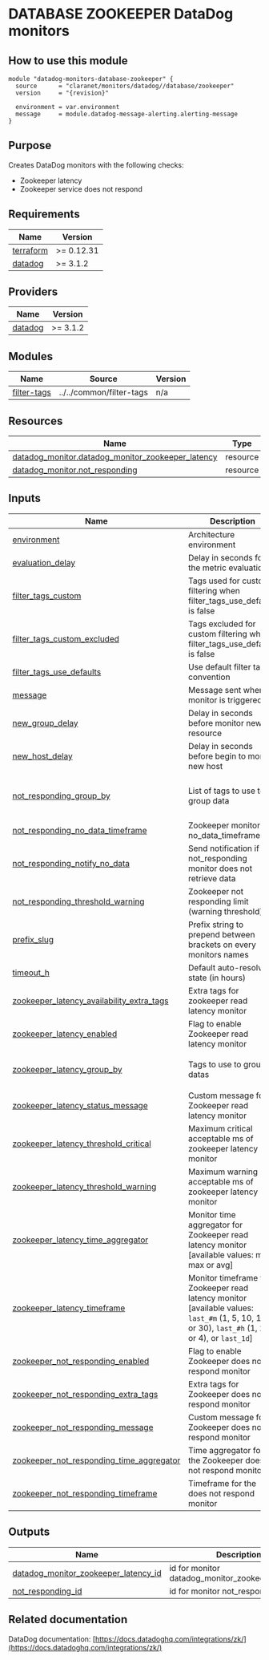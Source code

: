 # DATABASE ZOOKEEPER DataDog monitors

## How to use this module

```hcl
module "datadog-monitors-database-zookeeper" {
  source      = "claranet/monitors/datadog//database/zookeeper"
  version     = "{revision}"

  environment = var.environment
  message     = module.datadog-message-alerting.alerting-message
}

```

## Purpose

Creates DataDog monitors with the following checks:

- Zookeeper latency
- Zookeeper service does not respond

<!-- BEGIN_TF_DOCS -->
## Requirements

| Name | Version |
|------|---------|
| <a name="requirement_terraform"></a> [terraform](#requirement\_terraform) | >= 0.12.31 |
| <a name="requirement_datadog"></a> [datadog](#requirement\_datadog) | >= 3.1.2 |

## Providers

| Name | Version |
|------|---------|
| <a name="provider_datadog"></a> [datadog](#provider\_datadog) | >= 3.1.2 |

## Modules

| Name | Source | Version |
|------|--------|---------|
| <a name="module_filter-tags"></a> [filter-tags](#module\_filter-tags) | ../../common/filter-tags | n/a |

## Resources

| Name | Type |
|------|------|
| [datadog_monitor.datadog_monitor_zookeeper_latency](https://registry.terraform.io/providers/DataDog/datadog/latest/docs/resources/monitor) | resource |
| [datadog_monitor.not_responding](https://registry.terraform.io/providers/DataDog/datadog/latest/docs/resources/monitor) | resource |

## Inputs

| Name | Description | Type | Default | Required |
|------|-------------|------|---------|:--------:|
| <a name="input_environment"></a> [environment](#input\_environment) | Architecture environment | `string` | n/a | yes |
| <a name="input_evaluation_delay"></a> [evaluation\_delay](#input\_evaluation\_delay) | Delay in seconds for the metric evaluation | `number` | `15` | no |
| <a name="input_filter_tags_custom"></a> [filter\_tags\_custom](#input\_filter\_tags\_custom) | Tags used for custom filtering when filter\_tags\_use\_defaults is false | `string` | `"*"` | no |
| <a name="input_filter_tags_custom_excluded"></a> [filter\_tags\_custom\_excluded](#input\_filter\_tags\_custom\_excluded) | Tags excluded for custom filtering when filter\_tags\_use\_defaults is false | `string` | `""` | no |
| <a name="input_filter_tags_use_defaults"></a> [filter\_tags\_use\_defaults](#input\_filter\_tags\_use\_defaults) | Use default filter tags convention | `string` | `"true"` | no |
| <a name="input_message"></a> [message](#input\_message) | Message sent when a monitor is triggered | `any` | n/a | yes |
| <a name="input_new_group_delay"></a> [new\_group\_delay](#input\_new\_group\_delay) | Delay in seconds before monitor new resource | `number` | `300` | no |
| <a name="input_new_host_delay"></a> [new\_host\_delay](#input\_new\_host\_delay) | Delay in seconds before begin to monitor new host | `number` | `300` | no |
| <a name="input_not_responding_group_by"></a> [not\_responding\_group\_by](#input\_not\_responding\_group\_by) | List of tags to use to group data | `list(string)` | <pre>[<br>  "host",<br>  "server"<br>]</pre> | no |
| <a name="input_not_responding_no_data_timeframe"></a> [not\_responding\_no\_data\_timeframe](#input\_not\_responding\_no\_data\_timeframe) | Zookeeper monitor no\_data\_timeframe | `number` | `10` | no |
| <a name="input_not_responding_notify_no_data"></a> [not\_responding\_notify\_no\_data](#input\_not\_responding\_notify\_no\_data) | Send notification if not\_responding monitor does not retrieve data | `bool` | `true` | no |
| <a name="input_not_responding_threshold_warning"></a> [not\_responding\_threshold\_warning](#input\_not\_responding\_threshold\_warning) | Zookeeper not responding limit (warning threshold) | `number` | `3` | no |
| <a name="input_prefix_slug"></a> [prefix\_slug](#input\_prefix\_slug) | Prefix string to prepend between brackets on every monitors names | `string` | `""` | no |
| <a name="input_timeout_h"></a> [timeout\_h](#input\_timeout\_h) | Default auto-resolving state (in hours) | `number` | `0` | no |
| <a name="input_zookeeper_latency_availability_extra_tags"></a> [zookeeper\_latency\_availability\_extra\_tags](#input\_zookeeper\_latency\_availability\_extra\_tags) | Extra tags for zookeeper read latency monitor | `list(string)` | `[]` | no |
| <a name="input_zookeeper_latency_enabled"></a> [zookeeper\_latency\_enabled](#input\_zookeeper\_latency\_enabled) | Flag to enable Zookeeper read latency monitor | `string` | `"true"` | no |
| <a name="input_zookeeper_latency_group_by"></a> [zookeeper\_latency\_group\_by](#input\_zookeeper\_latency\_group\_by) | Tags to use to group datas | `list(string)` | <pre>[<br>  "host"<br>]</pre> | no |
| <a name="input_zookeeper_latency_status_message"></a> [zookeeper\_latency\_status\_message](#input\_zookeeper\_latency\_status\_message) | Custom message for Zookeeper read latency monitor | `string` | `""` | no |
| <a name="input_zookeeper_latency_threshold_critical"></a> [zookeeper\_latency\_threshold\_critical](#input\_zookeeper\_latency\_threshold\_critical) | Maximum critical acceptable ms of zookeeper latency monitor | `number` | `300000` | no |
| <a name="input_zookeeper_latency_threshold_warning"></a> [zookeeper\_latency\_threshold\_warning](#input\_zookeeper\_latency\_threshold\_warning) | Maximum warning acceptable ms of zookeeper latency monitor | `number` | `250000` | no |
| <a name="input_zookeeper_latency_time_aggregator"></a> [zookeeper\_latency\_time\_aggregator](#input\_zookeeper\_latency\_time\_aggregator) | Monitor time aggregator for Zookeeper read latency monitor [available values: min, max or avg] | `string` | `"avg"` | no |
| <a name="input_zookeeper_latency_timeframe"></a> [zookeeper\_latency\_timeframe](#input\_zookeeper\_latency\_timeframe) | Monitor timeframe for Zookeeper read latency monitor [available values: `last_#m` (1, 5, 10, 15, or 30), `last_#h` (1, 2, or 4), or `last_1d`] | `string` | `"last_15m"` | no |
| <a name="input_zookeeper_not_responding_enabled"></a> [zookeeper\_not\_responding\_enabled](#input\_zookeeper\_not\_responding\_enabled) | Flag to enable Zookeeper does not respond monitor | `string` | `"true"` | no |
| <a name="input_zookeeper_not_responding_extra_tags"></a> [zookeeper\_not\_responding\_extra\_tags](#input\_zookeeper\_not\_responding\_extra\_tags) | Extra tags for Zookeeper does not respond monitor | `list(string)` | `[]` | no |
| <a name="input_zookeeper_not_responding_message"></a> [zookeeper\_not\_responding\_message](#input\_zookeeper\_not\_responding\_message) | Custom message for Zookeeper does not respond monitor | `string` | `""` | no |
| <a name="input_zookeeper_not_responding_time_aggregator"></a> [zookeeper\_not\_responding\_time\_aggregator](#input\_zookeeper\_not\_responding\_time\_aggregator) | Time aggregator for the Zookeeper does not respond monitor | `string` | `"avg"` | no |
| <a name="input_zookeeper_not_responding_timeframe"></a> [zookeeper\_not\_responding\_timeframe](#input\_zookeeper\_not\_responding\_timeframe) | Timeframe for the does not respond monitor | `string` | `"last_5m"` | no |

## Outputs

| Name | Description |
|------|-------------|
| <a name="output_datadog_monitor_zookeeper_latency_id"></a> [datadog\_monitor\_zookeeper\_latency\_id](#output\_datadog\_monitor\_zookeeper\_latency\_id) | id for monitor datadog\_monitor\_zookeeper\_latency |
| <a name="output_not_responding_id"></a> [not\_responding\_id](#output\_not\_responding\_id) | id for monitor not\_responding |
<!-- END_TF_DOCS -->
## Related documentation

DataDog documentation: [https://docs.datadoghq.com/integrations/zk/](https://docs.datadoghq.com/integrations/zk/)
